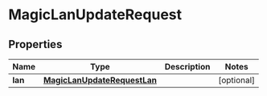 

# MagicLanUpdateRequest


## Properties

| Name | Type | Description | Notes |
|------------ | ------------- | ------------- | -------------|
|**lan** | [**MagicLanUpdateRequestLan**](MagicLanUpdateRequestLan.md) |  |  [optional] |



